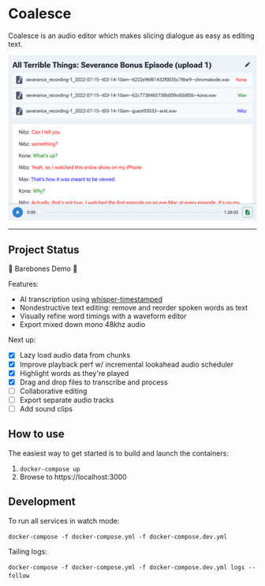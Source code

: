 # Coalesce

Coalesce is an audio editor which makes slicing dialogue as easy as editing text.

![Screenshot](./screenshot.png)

---

## Project Status

🚧 Barebones Demo 🚧

Features:

- AI transcription using [whisper-timestamped](https://github.com/linto-ai/whisper-timestamped)
- Nondestructive text editing: remove and reorder spoken words as text
- Visually refine word timings with a waveform editor
- Export mixed down mono 48khz audio

Next up:

- [x] Lazy load audio data from chunks
- [x] Improve playback perf w/ incremental lookahead audio scheduler
- [x] Highlight words as they're played
- [x] Drag and drop files to transcribe and process
- [ ] Collaborative editing
- [ ] Export separate audio tracks
- [ ] Add sound clips

## How to use

The easiest way to get started is to build and launch the containers:

1. `docker-compose up`
2. Browse to https://localhost:3000

## Development

To run all services in watch mode:

`docker-compose -f docker-compose.yml -f docker-compose.dev.yml`

Tailing logs:

`docker-compose -f docker-compose.yml -f docker-compose.dev.yml logs --follow`